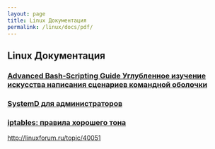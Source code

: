 ```yaml
---
layout: page
title: Linux Документация
permalink: /linux/docs/pdf/
---
```


## Linux Документация


### [Advanced Bash-Scripting Guide Углубленное изучение искусства написания сценариев командной оболочки](https://github.com/sysadm-ru/files.sysadm.ru/blob/gh-pages/pdf/Advancec_Bash_Scripting_%20Guide.pdf)

### [SystemD для администраторов](https://github.com/sysadm-ru/files.sysadm.ru/blob/gh-pages/pdf/systemd-for-administrators.pdf)

### [iptables: правила хорошего тона](https://github.com/sysadm-ru/files.sysadm.ru/blob/gh-pages/pdf/iptables.pdf)

http://linuxforum.ru/topic/40051
